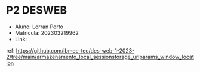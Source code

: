 # P2 DESWEB

- Aluno: Lorran Porto 
- Matricula: 202303219962
- Link:

ref:
https://github.com/ibmec-tec/des-web-1-2023-2/tree/main/armazenamento_local_sessionstorage_urlparams_window_location

